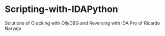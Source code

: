 # Scripting-with-IDAPython
Solutions of Cracking with OllyDBG and Reversing with IDA Pro of Ricardo Narvaja
